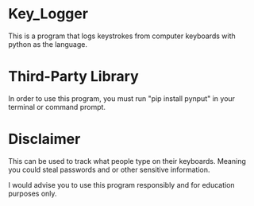 # Key_Logger
 This is a program that logs keystrokes from computer keyboards with python as the language.

# Third-Party Library
In order to use this program, you must run "pip install pynput" in your terminal or command prompt.

# Disclaimer
This can be used to track what people type on their keyboards. Meaning you could steal passwords and or other sensitive information.

I would advise you to use this program responsibly and for education purposes only.
